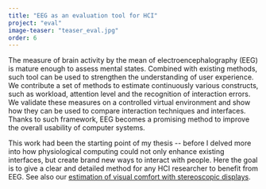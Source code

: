 ```yaml
---
title: "EEG as an evaluation tool for HCI"
project: "eval"
image-teaser: "teaser_eval.jpg"
order: 6
---
```


The measure of brain activity by the mean of electroencephalography (EEG) is mature enough to assess mental states. Combined with existing methods, such tool can be used to strengthen the understanding of user experience. We contribute a set of methods to estimate continuously various constructs, such as workload, attention level and the recognition of interaction errors. We validate these measures on a controlled virtual environment and show how they can be used to compare interaction techniques and interfaces. Thanks to such framework, EEG becomes a promising method to improve the overall usability of computer systems.

This work had been the starting point of my thesis -- before I delved more into how physiological computing could not only enhance existing interfaces, but create brand new ways to interact with people. Here the goal is to give a clear and detailed method for any HCI researcher to benefit from EEG. See also our [estimation of visual comfort with stereoscopic displays](/projects/stereo/).

